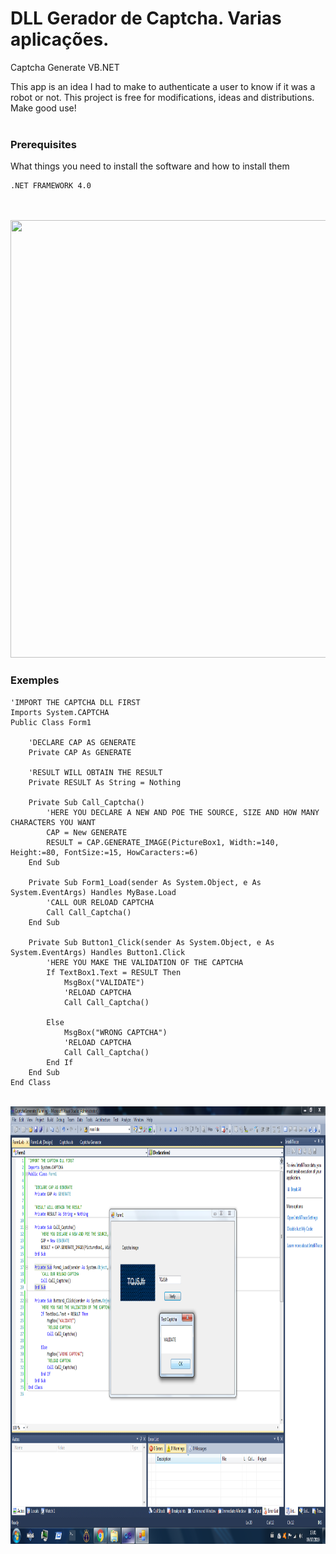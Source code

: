 # DLL Gerador de Captcha. Varias aplicações.
Captcha Generate VB.NET

This app is an idea I had to make to authenticate a user to know if it was a robot or not. This project is free for modifications, ideas and distributions. Make good use!
<br><br>

### Prerequisites
What things you need to install the software and how to install them
```
.NET FRAMEWORK 4.0
```
<br><br>
<img src="/Images/Captcha.gif" Width="900" Height="700">
<br>
### Exemples
```
'IMPORT THE CAPTCHA DLL FIRST
Imports System.CAPTCHA
Public Class Form1

    'DECLARE CAP AS GENERATE
    Private CAP As GENERATE

    'RESULT WILL OBTAIN THE RESULT
    Private RESULT As String = Nothing

    Private Sub Call_Captcha()
        'HERE YOU DECLARE A NEW AND POE THE SOURCE, SIZE AND HOW MANY CHARACTERS YOU WANT
        CAP = New GENERATE
        RESULT = CAP.GENERATE_IMAGE(PictureBox1, Width:=140, Height:=80, FontSize:=15, HowCaracters:=6)
    End Sub

    Private Sub Form1_Load(sender As System.Object, e As System.EventArgs) Handles MyBase.Load
        'CALL OUR RELOAD CAPTCHA
        Call Call_Captcha()
    End Sub

    Private Sub Button1_Click(sender As System.Object, e As System.EventArgs) Handles Button1.Click
        'HERE YOU MAKE THE VALIDATION OF THE CAPTCHA
        If TextBox1.Text = RESULT Then
            MsgBox("VALIDATE")
            'RELOAD CAPTCHA
            Call Call_Captcha()

        Else
            MsgBox("WRONG CAPTCHA")
            'RELOAD CAPTCHA
            Call Call_Captcha()
        End If
    End Sub
End Class
```
<br>
<img src="/Images/Captcha_01.png" Width="900" Height="700">
